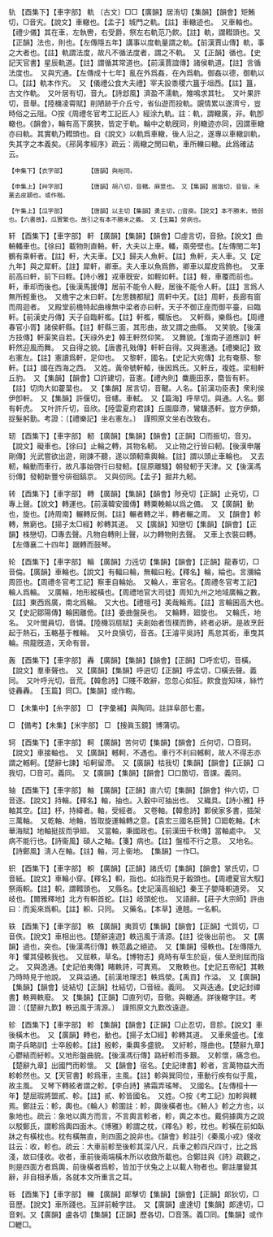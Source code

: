 <!-- { "loadSidebar": true } -->
轨	【酉集下】【車字部】	軌	〔古文〕□□【廣韻】居洧切【集韻】【韻會】矩鮪切，□音宄。【說文】車轍也。【孟子】城門之軌。【註】車轍迹也。　又車軸也。【禮少儀】其在車，左執轡，右受爵，祭左右軌范乃飮。【註】軌，謂轊頭也。又【正韻】法也，則也。【左傳隱五年】講事以度軌量謂之軌。【前漢賈山傳】軌，事之大者也。【註】軌謂法度，故凡不循法度者，謂之不軌。　又【正韻】循也。【史記天官書】星辰軌道。【註】謂循其常道也。【前漢賈誼傳】諸侯軌道。【註】言循法度也。　又與宄通。【左傳成十七年】亂在外爲姦，在內爲軌。御姦以德，御軌以□。【註】軌本作宄。　又【儀禮公食大夫禮】宰夫設黍稷六簋于俎西。【註】簋，古文作軌。　又叶居有切，音九。【詩邶風】濟盈不濡軌，雉鳴求其牡。　又叶果許切，音舉。【陸機凌霄賦】削陋跡于介丘兮，省仙遊而投軌。覬情累以遂濟兮，豈時俗之云阻。○按《周禮冬官考工記匠人》經涂九軌。註：軌，謂轍廣，非。軌卽轍也。《韻會》，輪有高下廣狹，皆定于軌。輪中之軌旣同，則轍迹亦同，因謂車轍亦曰軌。其實軌乃轊頭也。自《說文》以軌爲車轍，後人沿之，遂專以車轍訓軌，失其字之本義矣。《郉昺孝經序》疏云：兩轍之閒曰軌，車所轢曰轍。此爲確詁云。

	【申集下】【衣字部】		【唐韻】與裕同。

	【申集上】【艸字部】		【唐韻】胡八切，音轄。麻莖也。　又【集韻】居諧切，音皆。禾藳去皮穎也。或作稭。

	【午集上】【瓜字部】		【唐韻】以主切【集韻】勇主切，□音庾。【說文】本不勝末，微弱也。【六書故】，瓜實繁也。故引之有本不勝末之義。　又【玉篇】勞病也。

轩	【酉集下】【車字部】	軒	【廣韻】【集韻】【韻會】□虛言切，音掀。【說文】曲輈轓車也。【徐曰】載物則直輈。軒，大夫以上車。轓，兩旁壁也。【左傳閔二年】鶴有乘軒者。【註】軒，大夫車。【又】歸夫人魚軒。【註】魚軒，夫人車。又【定九年】與之犀軒。【註】犀軒，卿車。夫人車以魚爲飾，卿車以犀皮爲飾也。　又車前高曰軒，前下曰輊。【詩小雅】戎車旣安，如輊如軒。【註】輊，車覆而前也。軒，車却而後也。【後漢馬援傳】居前不能令人輊，居後不能令人軒。【註】言爲人無所輕重也。　又檐宇之末曰軒。【左思魏都賦】周軒中天。【註】周軒，長廊有窗而周迴者。　又殿堂前檐特起曲椽無中梁者亦曰軒。天子不御正座而御平臺，曰臨軒。【前漢史丹傳】天子自臨軒檻。【註】軒檻，欄版也。　又軒縣，樂縣也。【周禮春官小胥】諸侯軒縣。【註】軒縣三面，其形曲，故又謂之曲縣。　又笑貌。【後漢方技傳】軒渠笑自若。【天祿外史】韓王軒然仰笑。　又舞貌。【淮南子道應訓】軒軒然迎風而舞。　又自得之貌。【唐書孔戣傳】軒軒自得。又與憲通。【禮樂記】致右憲左。【註】憲讀爲軒，足仰也。　又黎軒，國名。【史記大宛傳】北有奄蔡、黎軒。【註】國在西海之西。　又姓。黃帝號軒轅，後因爲氏。又軒丘，複姓。梁相軒丘豹。　又【集韻】【韻會】□許建切，音憲。【禮內則】麋鹿田豕，麕皆有軒。【註】切肉大如藿葉也。　又【集韻】居言切，音鞬。人名。【前漢功臣表】衆利侯伊卽軒。　又【集韻】許偃切，音幰。車軾。　又【篇海】呼旱切。與通。人名。鄭有軒虎。　又叶許斤切，音欣。【陸雲夏府君誄】丘園靡滯，鸞驥憑軒。豈方伊類，捉髮躬勤。考證：〔【禮樂記】坐右憲左。〕　謹照原文坐右改致右。 

轫	【酉集下】【車字部】	軔	【廣韻】【集韻】【韻會】【正韻】□而振切，音刃。【說文】礙車也。【徐曰】止輪之轉，其物名軔。　又止物之行皆曰軔。【後漢申屠剛傳】光武嘗欲出遊，剛諫不聽，遂以頭軔乘輿輪。【註】謂以頭止車輪也。　又去軔，輪動而車行，故凡事始啓行曰發軔。【屈原離騷】朝發軔于天津。又【後漢馮衍傳】發軔新豐兮徘徊鎬京。　又與仞同。【孟子】掘井九軔。

转	【酉集下】【車字部】	轉	【廣韻】【集韻】【韻會】陟兗切【正韻】止兗切，□專上聲。【說文】轉運也。【前漢韓安國傳】轉粟輓輸以爲之備。　又【廣韻】動也，旋也。【詩周南】輾轉反側。【註】輾者轉之半，轉者輾之周。　又【韻會】軫轉，無窮也。【揚子太□經】軫轉其道。　又【廣韻】知戀切【集韻】【韻會】【正韻】株戀切，□專去聲。凡物自轉則上聲，以力轉物則去聲。　又車上衣裝曰轉。【左傳襄二十四年】踞轉而鼓琴。

轮	【酉集下】【車字部】	輪	【廣韻】力迍切【集韻】【韻會】【正韻】龍春切，□音倫。【廣韻】車輪也。【說文】有輻曰輪，無輻曰輇。【釋名】輪，綸也。言瀰綸周匝也。【周禮冬官考工記】察車自輪始。　又輪人，車官名。【周禮冬官考工記】輪人爲輪。　又廣輪，地形縱橫也。【周禮地官大司徒】周知九州之地域廣輪之數。【註】東西爲廣，南北爲輪。　又大也。【禮檀弓】美哉輪焉。【註】言輪囷高大也。　又【史記鄒陽傳】輪囷離佹。【註】委曲盤戾也。　又輪轉，廻旋也。　又輪氏，地名。　又叶閭員切，音憐。【陸機羽扇賦】夫創始者恆樸而飾，終者必姸。是故烹飪起于熱石，玉輅基于椎輪。　又叶良愼切，音吝。【王濬平吳詩】馬怠其銜，車曳其輪。飛龍旣造，天命有晉。

轰	【酉集下】【車字部】	轟	【廣韻】【集韻】【韻會】【正韻】□呼宏切，音橫。【說文】羣車聲也。　又【廣韻】【集韻】呼逬切【正韻】呼孟切，□橫去聲。義同。　又叶呼光切，音荒。【韓愈詩】□賤不敢辭，忽忽心如狂。飮食豈知味，絲竹徒轟轟。　【玉篇】同□。【集韻】或作輷。

□	【未集中】【糸字部】	□	【字彙補】與陶同。註詳阜部七畫。

□	【備考】【未集】【米字部】	□	【搜眞玉鏡】博蒲切。

轲	【酉集下】【車字部】	軻	【廣韻】苦何切【集韻】【韻會】丘何切，□音珂。【說文】車接軸也。　又【廣韻】轗軻，不遇也。車行不利曰轗軻，故人不得志亦謂之轗軻。【楚辭七諫】埳軻留滯。　又【廣韻】枯我切【集韻】【韻會】【正韻】口我切，□音可。義同。　又【廣韻】【集韻】【韻會】□口箇切，音課。義同。

轴	【酉集下】【車字部】	軸	【廣韻】【正韻】直六切【集韻】【韻會】仲六切，□音逐。【說文】持輪。【釋名】軸，抽也。入轂中可抽出也。　又織具。【詩小雅】杼軸其空。【註】杼，持緯者。軸，受經者。　又卷軸。【韓愈詩】鄴侯家多書，插架三萬軸。　又乾軸、地軸，皆取旋運輪轉之意。【袁宏三國名臣贊】□廻乾軸。【木華海賦】地軸挺拔而爭廻。　又當軸，秉國政也。【前漢田千秋傳】當軸處中。　又病不能行也。【詩衞風】碩人之軸。【箋】病也。【註】盤桓不行之意。　又地名。【詩鄭風】淸人在軸。【註】軸，河上衞地。　【集韻】一作□。

轵	【酉集下】【車字部】	軹	【廣韻】【正韻】諸氏切【集韻】【韻會】掌氏切，□音紙。【說文】車輪小穿。【釋名】軹，指也。如指而見于轂頭也。【周禮夏官大馭】祭兩軹。【註】軹，謂轊頭也。　又縣名。【史記漢高祖紀】秦王子嬰降軹道旁。　又岐也。【爾雅釋地】北方有軹首蛇。【註】岐頭蛇也。　又語辭。【莊子大宗師】許由曰：而奚來爲軹。【註】軹、只同。　又藥名。【本草】連翹。一名軹。

轶	【酉集下】【車字部】	軼	【廣韻】夷質切【集韻】【韻會】【正韻】弋質切，□音佚。【說文】車相出也。【楚辭遠遊】軼迅風于淸源。【註】從後出前也。　又【廣韻】過也，突也。【後漢馮衍傳】軼范蠡之絕迹。　又【集韻】侵軼也。【左傳隱九年】懼其侵軼我也。　又屈軼，草名。【博物志】堯時有草生於庭，佞人至則屈而指之。　又與逸通。【史記伯夷傳】睹軼詩，可異焉。　又散軼也。【史記五帝紀】其軼乃時時見于他說。　又與溢通。【前漢地理志】軼爲滎。【禹貢】作溢。　又【廣韻】【集韻】【韻會】徒結切【正韻】杜結切，□音絰。義同。　又與迭通。【史記封禪書】軼興軼廢。　又【集韻】【正韻】□直列切，音徹。與轍通。詳後轍字註。考證：〔【楚辭九歎】軼迅風于淸源。〕　謹照原文九歎改遠遊。 

轸	【酉集下】【車字部】	軫	【集韻】【韻會】【正韻】□止忍切，音胗。【說文】車後橫木也。　又【廣韻】轉也，動也。【揚子太□經】軫轉其道。　又車衆盛也。【淮南子兵略訓】士卒殷軫。【註】殷軫，乗輿多盛貌。　又紆軫，隱曲也。【楚辭九章】心鬱結而紆軫。又地形盤曲貌。【後漢馮衍傳】路紆軫而多艱。　又軫懷，痛念也。【楚辭九章】出國門而軫懷。　又【韻會】宿名。【史記律書】軫者，言萬物益大而軫軫然也。又【天官書】軫爲車，主風。【註】軫與巽同位，車動行疾有似于風，故主風。　又琴下轉絃者謂之軫。【李白詩】拂霜弄瑤琴。　又國名。【左傳桓十一年】楚屈瑕將盟貳、軫。【註】貳、軫皆國名。　又姓。○按《考工記》加軫與轐焉。鄭註云：軫，輿也。《輪人》軫圍註：軫，輿後橫者也。《輈人》軫之方也，以象地也。疏云：象地以輿方而言，不言輿言軫者，軫，輿之本也。戴侗據輿方之說以駁鄭氏，謂軫爲輿四面木。《博雅》軫謂之枕，《釋名》軫，枕也。軫橫在前如臥牀之有橫枕也。枕有橫無直，則四面之說非也。《韻會》軫註引《秦風小戎》俴收註云：收，軫也。疏云：大車前軫至後軫其深八尺，兵車之軫四尺四寸，比之爲淺，故曰俴收。收者，車前後兩端橫木所以收斂所載也。合鄭註與《詩》疏觀之，則是四面方者爲輿，前後橫者爲軫，皆加于伏兔之上以載人物者也。鄭註屢變其辭，非自相矛盾，各就本文所重言之耳。

轹	【酉集下】【車字部】	轢	【廣韻】郞擊切【集韻】【韻會】【正韻】郞狄切，□音歷。【說文】車所踐也。互詳前輘字註。　又【廣韻】盧達切【集韻】郞達切，□音剌。又【廣韻】盧各切【集韻】【正韻】歷各切，□音落。義□同。【集韻】或作□轣□。

